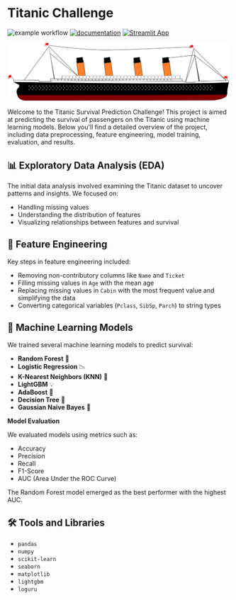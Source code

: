 # Titanic Challenge

![example workflow](https://github.com/fralfaro/Titanic-Challenge/actions/workflows/documentation.yml/badge.svg)
[![documentation](https://img.shields.io/badge/📖-docs-brightgreen)](https://fralfaro.github.io/Titanic-Challenge/)
[![Streamlit App](https://static.streamlit.io/badges/streamlit_badge_black_white.svg)](https://titanic-challenge-fralfaro.streamlit.app/)


<img src="images/titanic.png" width = 500 >



Welcome to the Titanic Survival Prediction Challenge! This project is aimed at predicting the survival of passengers on the Titanic using machine learning models. Below you'll find a detailed overview of the project, including data preprocessing, feature engineering, model training, evaluation, and results.


## 📊 Exploratory Data Analysis (EDA)

The initial data analysis involved examining the Titanic dataset to uncover patterns and insights. We focused on:
- Handling missing values
- Understanding the distribution of features
- Visualizing relationships between features and survival

## 🔧 Feature Engineering

Key steps in feature engineering included:
- Removing non-contributory columns like `Name` and `Ticket`
- Filling missing values in `Age` with the mean age
- Replacing missing values in `Cabin` with the most frequent value and simplifying the data
- Converting categorical variables (`Pclass`, `SibSp`, `Parch`) to string types

## 🧠 Machine Learning Models

We trained several machine learning models to predict survival:
- **Random Forest** 🌲
- **Logistic Regression** 📉
- **K-Nearest Neighbors (KNN)** 📍
- **LightGBM** 💡
- **AdaBoost** 🚀
- **Decision Tree** 🌳
- **Gaussian Naive Bayes** 🧪

**Model Evaluation**

We evaluated models using metrics such as:
- Accuracy
- Precision
- Recall
- F1-Score
- AUC (Area Under the ROC Curve)

The Random Forest model emerged as the best performer with the highest AUC.


## 🛠 Tools and Libraries

- `pandas`
- `numpy`
- `scikit-learn`
- `seaborn`
- `matplotlib`
- `lightgbm`
- `loguru`



